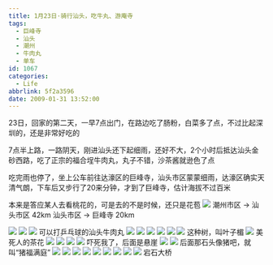 ```yaml
---
title: 1月23日·骑行汕头，吃牛丸、游庵寺
tags:
  - 巨峰寺
  - 汕头
  - 潮州
  - 牛肉丸
  - 单车
id: 1067
categories:
  - Life
abbrlink: 5f2a3596
date: 2009-01-31 13:52:00
---
```


23日，回家的第二天，一早7点出门，在路边吃了肠粉，白菜多了点，不过比起深圳的，还是非常好吃的 

7点半上路，一路阴天，刚进汕头还下起细雨，还好不大，2个小时后抵达汕头金砂西路，吃了正宗的福合埕牛肉丸，丸子不错，沙茶酱就逊色了点 

吃完雨也停了，坐上公车前往达濠区的巨峰寺，汕头市区蒙蒙细雨，达濠区确实天清气朗，下车后又步行了20来分钟，才到了巨峰寺，估计海拔不过百米 

本来是答应某人去看桃花的，可是去的不是时候，还只是花苞
![](/images/2009/01/31_31_135200_24_10790.jpg)
潮州市区 -> 汕头市区 42km
汕头市区 -> 巨峰寺   20km
<!--more-->
![](/images/2009/01/31_31_135200_10791.jpg) 
![](/images/2009/01/31_31_135200_0_10792.jpg) 
![](/images/2009/01/24_31_135200_1_6612.jpg) 
可以打乒乓球的汕头牛肉丸
![](/images/2009/01/31_31_135200_2_10794.jpg) 
![](/images/2009/01/31_31_135200_3_10795.jpg) 
![](/images/2009/01/31_31_135200_4_10796.jpg) 
![](/images/2009/01/31_31_135200_5_10797.jpg) 
![](/images/2009/01/31_31_135200_6_10798.jpg) 
![](/images/2009/01/31_31_135200_7_10799.jpg) 
这种树，叫叶子楣
![](/images/2009/01/31_31_135200_8_10800.jpg) 
美死人的茶花
![](/images/2009/01/31_31_135200_9_10801.jpg) 
![](/images/2009/01/31_31_135200_10_10802.jpg) 
![](/images/2009/01/31_31_135200_11_10803.jpg) 
![](/images/2009/01/31_31_135200_12_10804.jpg) 
吓死我了，后面是悬崖
![](/images/2009/01/31_31_135200_13_10805.jpg) 
![](/images/2009/01/31_31_135200_14_10806.jpg) 
后面那石头像猪吧，就叫“猪福满庭”
![](/images/2009/01/31_31_135200_15_10807.jpg) 
![](/images/2009/01/31_31_135200_16_10808.jpg) 
![](/images/2009/01/31_31_135200_17_10809.jpg) 
![](/images/2009/01/31_31_135200_18_10810.jpg) 
![](/images/2009/01/31_31_135200_19_10811.jpg) 
![](/images/2009/01/31_31_135200_20_10812.jpg) 
![](/images/2009/01/31_31_135200_21_10813.jpg) 
![](/images/2009/01/24_31_135200_22_6624.jpg) 
![](/images/2009/01/24_31_135200_23_6625.jpg) 
宕石大桥